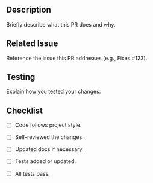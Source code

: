 <!--
Thanks for contributing to Treeview CLI! Before submitting:
- Read the [contribution guidelines](https://github.com/namanjain24-sudo/treeview/blob/main/CONTRIBUTING.md).
- Test your changes and include results if applicable.
- Update docs if needed.
-->

## Description
Briefly describe what this PR does and why.

## Related Issue
Reference the issue this PR addresses (e.g., Fixes #123).

## Testing
Explain how you tested your changes.

## Checklist
- [ ] Code follows project style.
- [ ] Self-reviewed the changes.
- [ ] Updated docs if necessary.
- [ ] Tests added or updated.
- [ ] All tests pass.

